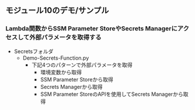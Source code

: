 
## モジュール10のデモ/サンプル


### Lambda関数からSSM Parameter StoreやSecrets Managerにアクセスして外部パラメータを取得する
- Secretsフォルダ
  - Demo-Secrets-Function.py
    - 下記4つのパターンで外部パラメータを取得
      - 環境変数から取得
      - SSM Parameter Storeから取得
      - Secrets Managerから取得
      - SSM Parameter StoreのAPIを使用してSecrets Managerから取得








